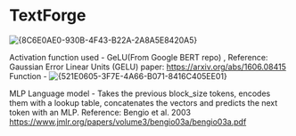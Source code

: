 # TextForge
![{8C6E0AE0-930B-4F43-B22A-2A8A5E8420A5}](https://github.com/user-attachments/assets/3b5bd2dc-1e7f-4e31-94e1-49edb3f6252d)

Activation function used - GeLU(From Google BERT repo) , Reference: Gaussian Error Linear Units (GELU) paper: https://arxiv.org/abs/1606.08415
Function - ![{521E0605-3F7E-4A66-B071-8416C405EE01}](https://github.com/user-attachments/assets/2f2a3b60-8b38-42cd-9ed7-6b5788c60319)

MLP Language model - Takes the previous block_size tokens, encodes them with a lookup table,
    concatenates the vectors and predicts the next token with an MLP.
Reference:
    Bengio et al. 2003 https://www.jmlr.org/papers/volume3/bengio03a/bengio03a.pdf


